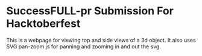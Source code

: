 # SuccessFULL-pr Submission For Hacktoberfest
This is a webpage for viewing top and side views of a 3d object.
It also uses SVG pan-zoom js for panning and zooming in and out the svg.
